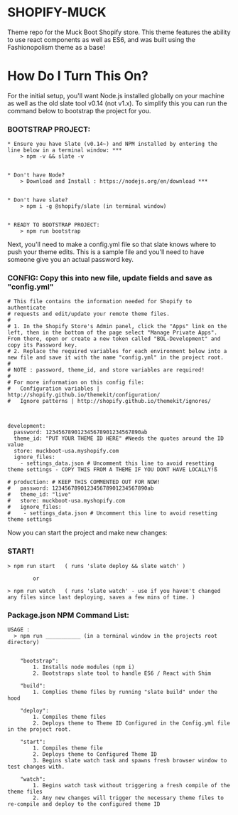 # SHOPIFY-MUCK
Theme repo for the Muck Boot Shopify store. This theme features the ability to use react components as well as ES6, and was built using the Fashionopolism theme as a base!


# How Do I Turn This On?

For the initial setup, you'll want Node.js installed globally on your machine as well as the old slate tool v0.14 (not v1.x). To simplify this you can run the command below to bootstrap the project for you. 

### BOOTSTRAP PROJECT: 
```
* Ensure you have Slate (v0.14~) and NPM installed by entering the line below in a terminal window: ***
	> npm -v && slate -v


* Don't have Node? 
	> Download and Install : https://nodejs.org/en/download ***


* Don't have slate? 
	> npm i -g @shopify/slate (in terminal window)


* READY TO BOOTSTRAP PROJECT:
	> npm run bootstrap
```


Next, you'll need to make a config.yml file so that slate knows where to push your theme edits. This is a sample file and you'll need to have someone give you an actual password key. 

### CONFIG: Copy this into new file, update fields and save as "config.yml"
```
# This file contains the information needed for Shopify to authenticate
# requests and edit/update your remote theme files.
#
# 1. In the Shopify Store's Admin panel, click the "Apps" link on the left, then in the bottom of the page select "Manage Private Apps". From there, open or create a new token called "BOL-Development" and copy its Password key.
# 2. Replace the required variables for each environment below into a new file and save it with the name "config.yml" in the project root.
#
# NOTE : password, theme_id, and store variables are required!
#
# For more information on this config file:
#   Configuration variables | http://shopify.github.io/themekit/configuration/
#   Ignore patterns | http://shopify.github.io/themekit/ignores/



development:
  password: 123456789012345678901234567890ab
  theme_id: "PUT YOUR THEME ID HERE" #Needs the quotes around the ID value
  store: muckboot-usa.myshopify.com
  ignore_files:
    - settings_data.json # Uncomment this line to avoid resetting theme settings - COPY THIS FROM A THEME IF YOU DONT HAVE LOCALLY!ß

# production: # KEEP THIS COMMENTED OUT FOR NOW!
#   password: 123456789012345678901234567890ab
#   theme_id: "live"
#   store: muckboot-usa.myshopify.com
#   ignore_files:
#    - settings_data.json # Uncomment this line to avoid resetting theme settings
```


Now you can start the project and make new changes:

### START!
```
> npm run start   ( runs 'slate deploy && slate watch' )

        or 

> npm run watch   ( runs 'slate watch' - use if you haven't changed any files since last deploying, saves a few mins of time. )
```



### Package.json NPM Command List:
```
USAGE :
  > npm run ___________ (in a terminal window in the projects root directory)


    "bootstrap":
    	1. Installs node modules (npm i)
    	2. Bootstraps slate tool to handle ES6 / React with Shim

    "build": 
    	1. Complies theme files by running "slate build" under the hood

    "deploy":
    	1. Compiles theme files
    	2. Deploys theme to Theme ID Configured in the Config.yml file in the project root.

    "start": 
    	1. Compiles theme file
    	2. Deploys theme to Configured Theme ID
    	3. Begins slate watch task and spawns fresh browser window to test changes with.

    "watch": 
    	1. Begins watch task without triggering a fresh compile of the theme files
    	2. Any new changes will trigger the necessary theme files to re-compile and deploy to the configured theme ID 

```
